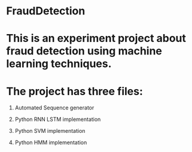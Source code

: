 # FraudDetection
# This is an experiment project about fraud detection using machine learning techniques.

# The project has three files:

1. Automated Sequence generator

2. Python RNN LSTM implementation
3. Python SVM implementation
4. Python HMM implementation


